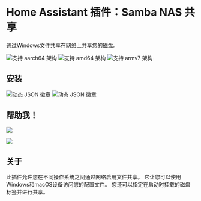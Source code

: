 # Home Assistant 插件：Samba NAS 共享

通过Windows文件共享在网络上共享您的磁盘。

![支持 aarch64 架构][aarch64-shield] ![支持 amd64 架构][amd64-shield] ![支持 armv7 架构][armv7-shield]

<!--
[![Stargazers repo roster for @dianlight/hassio-addons](https://raw.githubusercontent.com/dianlight/hassio-addons/master/.github/stars2.svg)](https://github.com/dianlight/hassio-addons/stargazers)

![downloads evolution](https://raw.githubusercontent.com/dianlight/hassio-addons/master/sambanas/stats.png)
-->

## 安装

![动态 JSON 徽章](https://img.shields.io/badge/dynamic/json?url=https%3A%2F%2Fanalytics.home-assistant.io%2Faddons.json&query=%24.1a32f091_sambanas.total&label=SambaNas%20%E5%AE%89%E8%A3%85%E9%87%8F&link=https%3A%2F%2Faddonstats.poeschl.xyz%2F%23)
![动态 JSON 徽章](https://img.shields.io/badge/dynamic/json?url=https%3A%2F%2Fanalytics.home-assistant.io%2Faddons.json&query=%24.c9a35110_sambanas.total&label=SambaNas%20%E3%80%80%E5%AE%89%E8%A3%85%E9%87%8F&link=https%3A%2F%2Faddonstats.poeschl.xyz%2F%23)

## 帮助我！

[![](https://img.shields.io/github/sponsors/dianlight?label=赞助&logo=GitHub)](https://github.com/sponsors/dianlight)

<a href="https://www.buymeacoffee.com/ypKZ2I0"><img src="https://img.buymeacoffee.com/button-api/?text=请给我买杯咖啡&emoji=&slug=ypKZ2I0&button_colour=FFDD00&font_colour=000000&font_family=Cookie&outline_colour=000000&coffee_colour=ffffff" /></a>


## 关于

此插件允许您在不同操作系统之间通过网络启用文件共享。
它让您可以使用Windows和macOS设备访问您的配置文件。
您还可以指定在启动时挂载的磁盘标签并进行共享。


[aarch64-shield]: https://img.shields.io/badge/aarch64-yes-green.svg
[amd64-shield]: https://img.shields.io/badge/amd64-yes-green.svg
[armhf-shield]: https://img.shields.io/badge/armhf-yes-green.svg
[armv7-shield]: https://img.shields.io/badge/armv7-yes-green.svg
[discord]: https://discord.gg/c5DvZ4e
[forum]: https://community.home-assistant.io
[i386-shield]: https://img.shields.io/badge/i386-yes-green.svg
[issue]: https://github.com/dianlight/hassio-addons/issues
[reddit]: https://reddit.com/r/homeassistant
[repository]: https://github.com/dianlight/hassio-addons